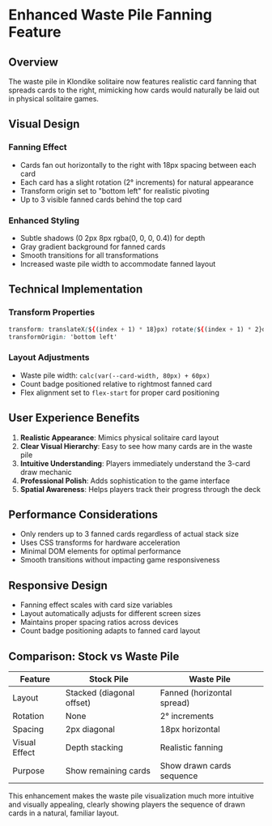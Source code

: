 # Enhanced Waste Pile Fanning Feature

## Overview

The waste pile in Klondike solitaire now features realistic card fanning that spreads cards to the right, mimicking how cards would naturally be laid out in physical solitaire games.

## Visual Design

### Fanning Effect
- Cards fan out horizontally to the right with 18px spacing between each card
- Each card has a slight rotation (2° increments) for natural appearance
- Transform origin set to "bottom left" for realistic pivoting
- Up to 3 visible fanned cards behind the top card

### Enhanced Styling
- Subtle shadows (0 2px 8px rgba(0, 0, 0, 0.4)) for depth
- Gray gradient background for fanned cards
- Smooth transitions for all transformations
- Increased waste pile width to accommodate fanned layout

## Technical Implementation

### Transform Properties
```css
transform: translateX(${(index + 1) * 18}px) rotate(${(index + 1) * 2}deg)
transformOrigin: 'bottom left'
```

### Layout Adjustments
- Waste pile width: `calc(var(--card-width, 80px) + 60px)`
- Count badge positioned relative to rightmost fanned card
- Flex alignment set to `flex-start` for proper card positioning

## User Experience Benefits

1. **Realistic Appearance**: Mimics physical solitaire card layout
2. **Clear Visual Hierarchy**: Easy to see how many cards are in the waste pile
3. **Intuitive Understanding**: Players immediately understand the 3-card draw mechanic
4. **Professional Polish**: Adds sophistication to the game interface
5. **Spatial Awareness**: Helps players track their progress through the deck

## Performance Considerations

- Only renders up to 3 fanned cards regardless of actual stack size
- Uses CSS transforms for hardware acceleration
- Minimal DOM elements for optimal performance
- Smooth transitions without impacting game responsiveness

## Responsive Design

- Fanning effect scales with card size variables
- Layout automatically adjusts for different screen sizes
- Maintains proper spacing ratios across devices
- Count badge positioning adapts to fanned card layout

## Comparison: Stock vs Waste Pile

| Feature | Stock Pile | Waste Pile |
|---------|------------|------------|
| Layout | Stacked (diagonal offset) | Fanned (horizontal spread) |
| Rotation | None | 2° increments |
| Spacing | 2px diagonal | 18px horizontal |
| Visual Effect | Depth stacking | Realistic fanning |
| Purpose | Show remaining cards | Show drawn cards sequence |

This enhancement makes the waste pile visualization much more intuitive and visually appealing, clearly showing players the sequence of drawn cards in a natural, familiar layout.